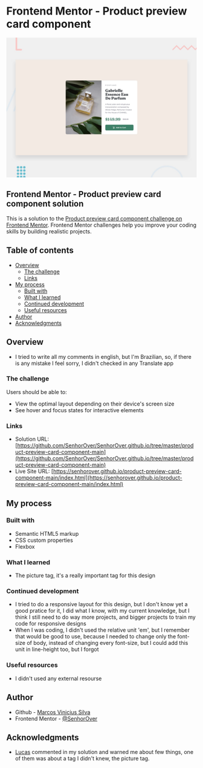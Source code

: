 # Frontend Mentor - Product preview card component

![Design preview for the Product preview card component coding challenge](./design/desktop-preview.jpg)

## Frontend Mentor - Product preview card component solution

This is a solution to the [Product preview card component challenge on Frontend Mentor](https://www.frontendmentor.io/challenges/product-preview-card-component-GO7UmttRfa). Frontend Mentor challenges help you improve your coding skills by building realistic projects. 

## Table of contents

- [Overview](#overview)
  - [The challenge](#the-challenge)
  - [Links](#links)
- [My process](#my-process)
  - [Built with](#built-with)
  - [What I learned](#what-i-learned)
  - [Continued development](#continued-development)
  - [Useful resources](#useful-resources)
- [Author](#author)
- [Acknowledgments](#acknowledgments)

## Overview

- I tried to write all my comments in english, but I'm Brazilian, so, if there is any mistake I feel sorry, I didn't checked in any Translate app

### The challenge

Users should be able to:

- View the optimal layout depending on their device's screen size
- See hover and focus states for interactive elements

### Links

- Solution URL: [https://github.com/SenhorOver/SenhorOver.github.io/tree/master/product-preview-card-component-main](https://github.com/SenhorOver/SenhorOver.github.io/tree/master/product-preview-card-component-main)
- Live Site URL: [https://senhorover.github.io/product-preview-card-component-main/index.html](https://senhorover.github.io/product-preview-card-component-main/index.html)

## My process

### Built with

- Semantic HTML5 markup
- CSS custom properties
- Flexbox

### What I learned

- The picture tag, it's a really important tag for this design

### Continued development

- I tried to do a responsive layout for this design, but I don't know yet a good pratice for it, I did what I know, with my current knowledge, but I think I still need to do way more projects, and bigger projects to train my code for responsive designs
- When I was coding, I didn't used the relative unit 'em', but I remember that would be good to use, because I needed to change only the font-size of body, instead of changing every font-size, but I could add this unit in line-height too, but I forgot

### Useful resources

- I didn't used any external resourse

## Author

- Github - [Marcos Vinicius Silva](https://github.com/SenhorOver)
- Frontend Mentor - [@SenhorOver](https://www.frontendmentor.io/profile/SenhorOver) 

## Acknowledgments

- [Lucas](https://www.frontendmentor.io/profile/correlucas) commented in my solution and warned me about few things, one of them was about a tag I didn't knew, the picture tag.